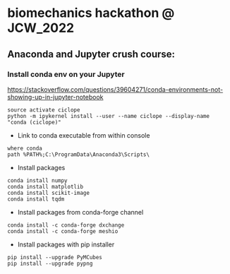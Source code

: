 # biomechanics hackathon @ JCW_2022

## Anaconda and Jupyter crush course:

### Install conda env on your Jupyter
https://stackoverflow.com/questions/39604271/conda-environments-not-showing-up-in-jupyter-notebook
```commandline
source activate ciclope
python -m ipykernel install --user --name ciclope --display-name "conda (ciclope)"
```

- Link to conda executable from within console
```commandline
where conda
path %PATH%;C:\ProgramData\Anaconda3\Scripts\
```

- Install packages
``` 
conda install numpy
conda install matplotlib
conda install scikit-image
conda install tqdm
```

- Install packages from conda-forge channel
```commandline
conda install -c conda-forge dxchange
conda install -c conda-forge meshio
```

- Install packages with pip installer
```
pip install --upgrade PyMCubes
pip install --upgrade pypng
```

